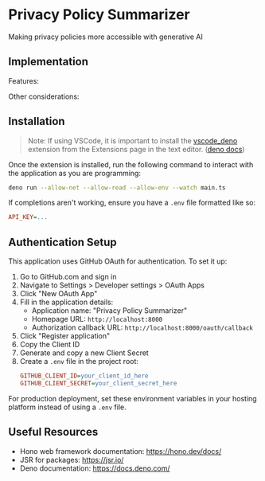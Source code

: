# Privacy Policy Summarizer

Making privacy policies more accessible with generative AI

## Implementation

Features:

Other considerations:

## Installation

> Note: If using VSCode, it is important to install the
> [vscode_deno](https://marketplace.visualstudio.com/items?itemName=denoland.vscode-deno)
> extension from the Extensions page in the text editor.
> ([deno docs](https://docs.deno.com/runtime/reference/vscode/))

Once the extension is installed, run the following command to interact with the
application as you are programming:

```bash
deno run --allow-net --allow-read --allow-env --watch main.ts
```

If completions aren't working, ensure you have a `.env` file formatted like so:

```ini
API_KEY=...
```

## Authentication Setup

This application uses GitHub OAuth for authentication. To set it up:

1. Go to GitHub.com and sign in
2. Navigate to Settings > Developer settings > OAuth Apps
3. Click "New OAuth App"
4. Fill in the application details:
   - Application name: "Privacy Policy Summarizer"
   - Homepage URL: `http://localhost:8000`
   - Authorization callback URL: `http://localhost:8000/oauth/callback`
5. Click "Register application"
6. Copy the Client ID
7. Generate and copy a new Client Secret
8. Create a `.env` file in the project root:
   ```ini
   GITHUB_CLIENT_ID=your_client_id_here
   GITHUB_CLIENT_SECRET=your_client_secret_here
   ```

For production deployment, set these environment variables in your hosting
platform instead of using a `.env` file.

## Useful Resources

- Hono web framework documentation: https://hono.dev/docs/
- JSR for packages: https://jsr.io/
- Deno documentation: https://docs.deno.com/
